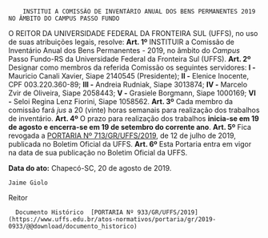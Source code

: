         INSTITUI A COMISSÃO DE INVENTÁRIO ANUAL DOS BENS PERMANENTES 2019 NO ÂMBITO DO CAMPUS PASSO FUNDO  

O REITOR DA UNIVERSIDADE FEDERAL DA FRONTEIRA SUL (UFFS), no uso de suas atribuições legais, resolve:   **Art. 1º** INSTITUIR a Comissão de Inventário Anual dos Bens Permanentes - 2019, no âmbito do *Campus* Passo Fundo-RS da Universidade Federal da Fronteira Sul (UFFS).   **Art. 2º** Designar como membros da referida Comissão os seguintes servidores: **I -** Mauricio Canali Xavier, Siape 2140545 (Presidente); **II -** Elenice Inocente, CPF 003.220.360-89; **III -** Andreia Rudniak, Siape 3013874; **IV -** Marcelo Zvir de Oliveira, Siape 2058443; **V -** Grasiele Borgmann, Siape 1000169; **VI -** Seloi Regina Lenz Fiorini, Siape 1058562.   **Art. 3º** Cada membro da comissão fará *jus* a 20 (vinte) horas semanais para realização dos trabalhos de inventário.   **Art. 4º** O prazo para realização dos trabalhos **inicia-se em 19 de agosto e encerra-se em 19 de setembro do corrente ano**.   **Art. 5º** Fica revogada a [PORTARIA Nº 713/GR/UFFS/2019](https://www.uffs.edu.br/atos-normativos/portaria/gr/2019-0713), de 12 de julho de 2019, publicada no Boletim Oficial da UFFS.   **Art. 6º** Esta Portaria entra em vigor na data de sua publicação no Boletim Oficial da UFFS.  

   **Data do ato:** Chapecó-SC, 20 de agosto de 2019.   
 

    Jaime Giolo   
 Reitor 

      Documento Histórico  [PORTARIA Nº 933/GR/UFFS/2019](https://www.uffs.edu.br/atos-normativos/portaria/gr/2019-0933/@@download/documento_historico)     
      